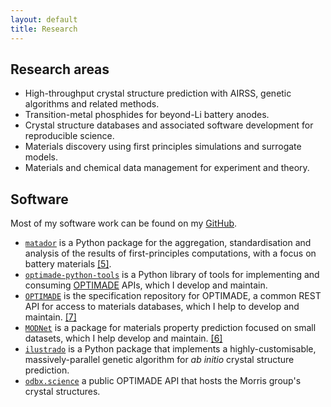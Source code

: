 ```yaml
---
layout: default 
title: Research
---
```


## Research areas

- High-throughput crystal structure prediction with AIRSS, genetic algorithms and related methods.
- Transition-metal phosphides for beyond-Li battery anodes.
- Crystal structure databases and associated software development for reproducible science.
- Materials discovery using first principles simulations and surrogate models.
- Materials and chemical data management for experiment and theory.

## Software

 Most of my software work can be found on my [GitHub](https://github.com/ml-evs).

- [<i class="fab fa-github"></i>`matador`](http://matador.science) is a Python package for the aggregation, standardisation and analysis of the results of first-principles computations, with a focus on battery materials [[5]](https://ml-evs.science/papers.html#5).
- [<i class="fab fa-github"></i>`optimade-python-tools`](https://github.com/Materials-Consortia/optimade-python-tools) is a Python library of tools for implementing and consuming [OPTIMADE](www.optimade.org) APIs, which I develop and maintain.
- [<i class="fab fa-github"></i>`OPTIMADE`](https://github.com/Materials-Consortia/OPTIMADE) is the specification repository for OPTIMADE, a common REST API for access to materials databases, which I help to develop and maintain. [[7]](https://ml-evs.science/papers.html#7)
- [<i class="fab fa-github"></i>`MODNet`](https://github.com/ppdebreuck/modnet) is a package for materials property prediction focused on small datasets, which I help develop and maintain. [[6]](https://ml-evs.science/papers.html#6)
- [<i class="fab fa-github"></i>`ilustrado`](http://www.tcm.phy.cam.ac.uk/~me388/ilustrado) is a Python package that implements a highly-customisable, massively-parallel genetic algorithm for *ab initio* crystal structure prediction.
- [<i class="fab fa-github"></i>`odbx.science`](http://odbx.science) a public OPTIMADE API that hosts the Morris group's crystal structures.
